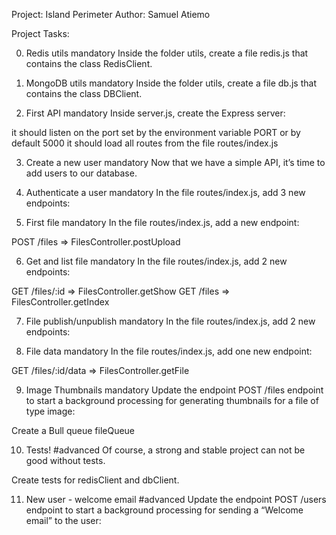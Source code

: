 Project: Island Perimeter 
Author: Samuel Atiemo

Project Tasks:

0. Redis utils
mandatory
Inside the folder utils, create a file redis.js that contains the class RedisClient.

1. MongoDB utils
mandatory
Inside the folder utils, create a file db.js that contains the class DBClient.

2. First API
mandatory
Inside server.js, create the Express server:

it should listen on the port set by the environment variable PORT or by default 5000
it should load all routes from the file routes/index.js

3. Create a new user
mandatory
Now that we have a simple API, it’s time to add users to our database.

4. Authenticate a user
mandatory
In the file routes/index.js, add 3 new endpoints:

5. First file
mandatory
In the file routes/index.js, add a new endpoint:

POST /files => FilesController.postUpload

6. Get and list file
mandatory
In the file routes/index.js, add 2 new endpoints:

GET /files/:id => FilesController.getShow
GET /files => FilesController.getIndex

7. File publish/unpublish
mandatory
In the file routes/index.js, add 2 new endpoints:

8. File data
mandatory
In the file routes/index.js, add one new endpoint:

GET /files/:id/data => FilesController.getFile

9. Image Thumbnails
mandatory
Update the endpoint POST /files endpoint to start a background processing for generating thumbnails for a file of type image:

Create a Bull queue fileQueue

10. Tests!
#advanced
Of course, a strong and stable project can not be good without tests.

Create tests for redisClient and dbClient.

11. New user - welcome email
#advanced
Update the endpoint POST /users endpoint to start a background processing for sending a “Welcome email” to the user:


